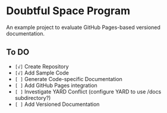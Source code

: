# Doubtful Space Program

An example project to evaluate GitHub Pages-based versioned documentation.

## To DO

- `[√]` Create Repository
- `[√]` Add Sample Code
- `[ ]` Generate Code-specific Documentation
- `[ ]` Add GitHub Pages integration
- `[ ]` Investigate YARD Conflict (configure YARD to use /docs subdirectory?)
- `[ ]` Add Versioned Documentation
